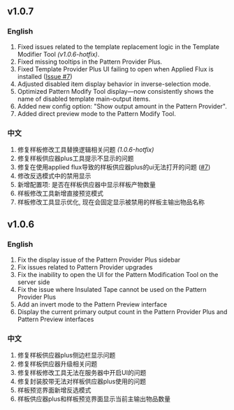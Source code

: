 ## v1.0.7
### English
1. Fixed issues related to the template replacement logic in the Template Modifier Tool *(v1.0.6-hotfix)*.
2. Fixed missing tooltips in the Pattern Provider Plus.
3. Fixed Template Provider Plus UI failing to open when Applied Flux is installed ([Issue #7](https://github.com/EasterFG/More-AE2-Additions/issues/7))
4. Adjusted disabled item display behavior in inverse-selection mode.
5. Optimized Pattern Modify Tool display—now consistently shows the name of disabled template main-output items.
6. Added new config option: "Show output amount in the Pattern Provider".
7. Added direct preview mode to the Pattern Modify Tool.
### 中文
1. 修复样板修改工具替换逻辑相关问题 *(1.0.6-hotfix)*
2. 修复样板供应器plus工具提示不显示的问题
3. 修复在使用applied flux导致的样板供应器plus的ui无法打开的问题 ([#7](https://github.com/EasterFG/More-AE2-Additions/issues/7))
4. 修改反选模式中的禁用显示
5. 新增配置项: 是否在样板供应器中显示样板产物数量
6. 样板修改工具新增直接预览模式
7. 样板修改工具显示优化, 现在会固定显示被禁用的样板主输出物品名称
## v1.0.6
### English
1. Fix the display issue of the Pattern Provider Plus sidebar
2. Fix issues related to Pattern Provider upgrades
3. Fix the inability to open the UI for the Pattern Modification Tool on the server side
4. Fix the issue where Insulated Tape cannot be used on the Pattern Provider Plus
5. Add an invert mode to the Pattern Preview interface
6. Display the current primary output count in the Pattern Provider Plus and Pattern Preview interfaces
### 中文
1. 修复样板供应器plus侧边栏显示问题
2. 修复样板供应器升级相关问题
3. 修复样板修改工具无法在服务器中开启UI的问题
4. 修复封装胶带无法对样板供应器plus使用的问题
5. 样板预览界面新增反选模式
6. 样板供应器plus和样板预览界面显示当前主输出物品数量
